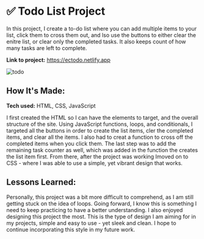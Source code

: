 # ✅  Todo List Project

In this project, I create a to-do list where you can add multiple items to your list, click them to cross them out, and lso use the buttons to either clear the enitre list, or clear only the completed tasks. It also keeps count of how many tasks are left to complete. 

**Link to project:** https://ectodo.netlify.app

![todo](https://user-images.githubusercontent.com/102037717/165102933-f1055178-303b-49d6-bc16-e115caa3c22a.png)

## How It's Made:

**Tech used:** HTML, CSS, JavaScript

I first created the HTML so I can have the elements to target, and the overall structure of the site. Using JavaScript functions, loops, and conditionals, I targeted all the buttons in order to create the list items, cler the completed items, and clear all the items. I also had to creat a function to cross off the completed items when you click them. The last step was to add the remaining task counter as well, which was added in the function the creates the list item first. From there, after the project was working Imoved on to CSS - where I was able to use a simple, yet vibrant design that works. 

## Lessons Learned:

Personally, this project was a bit more difficult to comprehend, as I am still getting stuck on the idea of loops. Going forward, I know this is something I need to keep practicing to have a better understanding. I also enjoyed designing this project the most. This is the type of design I am aiming for in my projects, simple and easy to use - yet sleek and clean. I hope to continue incorporating this style in my future work. 
